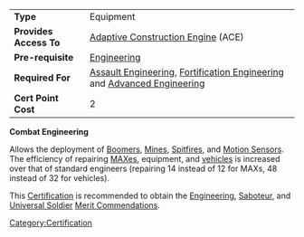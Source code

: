 |                        |                                                                                                                                                              |
| ---------------------- | ------------------------------------------------------------------------------------------------------------------------------------------------------------ |
| **Type**               | Equipment                                                                                                                                                    |
| **Provides Access To** | [Adaptive Construction Engine](../weapons/Adaptive_Construction_Engine.md) (ACE)                                                                             |
| **Pre-requisite**      | [Engineering](Engineering.md)                                                                                                                                |
| **Required For**       | [Assault Engineering](Assault_Engineering.md), [Fortification Engineering](Fortification_Engineering.md) and [Advanced Engineering](Advanced_Engineering.md) |
| **Cert Point Cost**    | 2                                                                                                                                                            |

**Combat Engineering**

Allows the deployment of
[Boomers](../weapons/Adaptive_Construction_Engine.md),
[Mines](../weapons/Adaptive_Construction_Engine.md),
[Spitfires](../weapons/Adaptive_Construction_Engine.md), and [Motion
Sensors](../weapons/Adaptive_Construction_Engine.md). The efficiency of
repairing [MAXes](../items/Mechanized_Assault_Exo-Suit.md), equipment, and
[vehicles](../vehicles/Vehicle.md) is increased over that of standard
engineers (repairing 14 instead of 12 for MAXs, 48 instead of 32 for
vehicles).

This [Certification](certifications/Certification.md) is recommended to obtain
the [Engineering](</Engineering_(Merit)>),
[Saboteur](../merits/Saboteur.md), and [Universal
Soldier](../merits/Universal_Soldier.md) [Merit
Commendations](../merits/Merit_Commendations.md).

[Category:Certification](Category:Certification.md)
